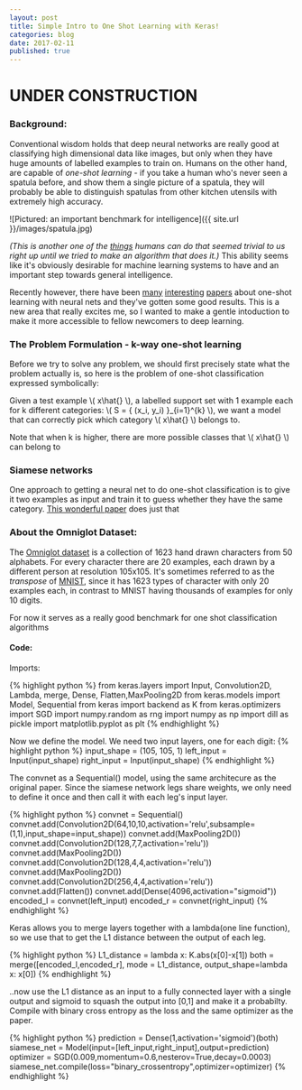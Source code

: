 ```yaml
---
layout: post
title: Simple Intro to One Shot Learning with Keras!
categories: blog
date: 2017-02-11
published: true
---
```


#  UNDER CONSTRUCTION


### Background:

 Conventional wisdom holds that deep neural networks are really good at classifying high dimensional data like images, but only when they have huge amounts of labelled examples to train on. Humans on the other hand, are capable of *one-shot learning* - if you take a human who's never seen a spatula before, and show them a single picture of a spatula, they will probably be able to distinguish spatulas from other kitchen utensils with extremely high accuracy.

 ![Pictured: an important benchmark for intelligence]({{ site.url }}/images/spatula.jpg)



*(This is another one of the [things](https://dspace.mit.edu/handle/1721.1/6125 "..back in the 1960s, some of the early pioneers of AI set some undergrads the task of building a complete computer vision system over summer") humans can do that seemed trivial to us right up until we tried to make an algorithm that does it.)*
This ability seems like it's obviously desirable for machine learning systems to have and an important step towards general intelligence. 

Recently however, there have been [many]("") [interesting]("") [papers]("") about one-shot learning with neural nets and they've gotten some good results. This is a new area that really excites me, so I wanted to make a gentle intoduction to make it more accessible to fellow newcomers to deep learning.



### The Problem Formulation - k-way one-shot learning

Before we try to solve any problem, we should first precisely state what the problem actually is, so here is the problem of one-shot classification expressed symbolically:

Given a test example \\( x\hat{} \\), a labelled support set with 1 example each for k different categories: \\( S =  \{ (x_i, y_i) \}_{i=1}^{k} \\), we want a model that can correctly pick which category \\( x\hat{} \\) belongs to.

Note that when k is higher, there are more possible classes that  \\( x\hat{} \\) can belong to




### Siamese networks

One approach to getting a neural net to do one-shot classification is to give it two examples as input and train it to guess whether they have the same category. [This wonderful paper](http://www.cs.cmu.edu/~rsalakhu/papers/oneshot1.pdf) does just that



### About the Omniglot Dataset:

The [Omniglot dataset](https://github.com/brendenlake/omniglot " Lake, B. M., Salakhutdinov, R., and Tenenbaum, J. B. (2015). Human-level concept learning through probabilistic program induction. Science, 350(6266), 1332-1338.") is a collection of 1623 hand drawn characters from 50 alphabets. For every character there are 20 examples, each drawn by a different person at resolution 105x105. It's sometimes referred to as the *transpose* of [MNIST](https://en.wikipedia.org/wiki/MNIST_database), since it has 1623 types of character with only 20 examples each, in contrast to MNIST having thousands of examples for only 10 digits.

For now it serves as a really good benchmark for one shot classification algorithms





#### Code:

Imports:


{% highlight python %}
from keras.layers import Input, Convolution2D, Lambda, merge, Dense, Flatten,MaxPooling2D
from keras.models import Model, Sequential
from keras import backend as K
from keras.optimizers import SGD
import numpy.random as rng
import numpy as np
import dill as pickle
import matplotlib.pyplot as plt
{% endhighlight %}

Now we define the model. We need two input layers, one for each digit:
{% highlight python %}
input_shape = (105, 105, 1)
left_input = Input(input_shape)
right_input = Input(input_shape)
{% endhighlight %}

The convnet as a Sequential() model, using the same architecure as the original paper. Since the siamese network legs share weights, we only need to define it once and then call it with each leg's input layer.

{% highlight python %}
convnet = Sequential()
convnet.add(Convolution2D(64,10,10,activation='relu',subsample=(1,1),input_shape=input_shape))
convnet.add(MaxPooling2D())
convnet.add(Convolution2D(128,7,7,activation='relu'))
convnet.add(MaxPooling2D())
convnet.add(Convolution2D(128,4,4,activation='relu'))
convnet.add(MaxPooling2D())
convnet.add(Convolution2D(256,4,4,activation='relu'))
convnet.add(Flatten())
convnet.add(Dense(4096,activation="sigmoid"))
encoded_l = convnet(left_input)
encoded_r = convnet(right_input)
{% endhighlight %}

Keras allows you to merge layers together with a lambda(one line function), so we use that to get the L1 distance between the output of each leg.

{% highlight python %}
L1_distance = lambda x: K.abs(x[0]-x[1])
both = merge([encoded_l,encoded_r], mode = L1_distance, output_shape=lambda x: x[0])
{% endhighlight %}

..now use the L1 distance as an input to a fully connected layer with a single output and sigmoid to squash the output into [0,1] and make it a probabilty. Compile with binary cross entropy as the loss and the same optimizer as the paper.

{% highlight python %}
prediction = Dense(1,activation='sigmoid')(both)
siamese_net = Model(input=[left_input,right_input],output=prediction)
optimizer = SGD(0.009,momentum=0.6,nesterov=True,decay=0.0003)
siamese_net.compile(loss="binary_crossentropy",optimizer=optimizer)
{% endhighlight %}
